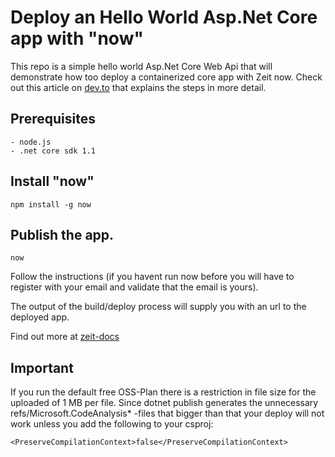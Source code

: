 # Deploy an Hello World Asp.Net Core app with "now"

This repo is a simple hello world Asp.Net Core Web Api that will demonstrate how too deploy a containerized core app with Zeit now.
Check out this article on [dev.to](https://dev.to/schwamster/deploying-a-aspnet-core-container-with-zeit-now) that explains the steps in more detail.

## Prerequisites

    - node.js
    - .net core sdk 1.1

## Install "now"

    npm install -g now

## Publish the app.

    now

Follow the instructions (if you havent run now before you will have to register with your email and validate that the email is yours).

The output of the build/deploy process will supply you with an url to the deployed app.

Find out more at [zeit-docs](https://zeit.co/docs)

## Important

If you run the default free OSS-Plan there is a restriction in file size for the uploaded of 1 MB per file. Since dotnet publish generates the unnecessary refs/Microsoft.CodeAnalysis* -files that bigger than that your deploy will not work unless you add the following to your csproj:

    <PreserveCompilationContext>false</PreserveCompilationContext>
